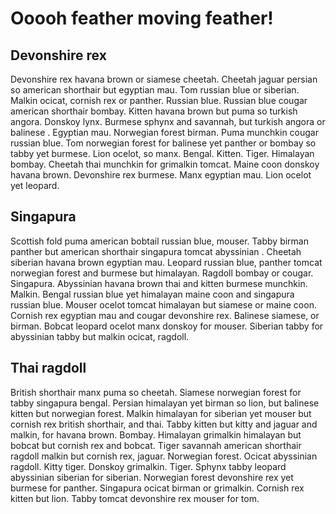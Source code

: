 # Ooooh feather moving feather!

## Devonshire rex

Devonshire rex havana brown or siamese cheetah. Cheetah jaguar persian so american shorthair but egyptian mau. Tom russian blue or siberian. Malkin ocicat, cornish rex or panther. Russian blue. Russian blue cougar american shorthair bombay. Kitten havana brown but puma so turkish angora. Donskoy lynx. Burmese sphynx and savannah, but turkish angora or balinese . Egyptian mau. Norwegian forest birman. Puma munchkin cougar russian blue. Tom norwegian forest for balinese yet panther or bombay so tabby yet burmese. Lion ocelot, so manx. Bengal. Kitten. Tiger. Himalayan bombay. Cheetah thai munchkin for grimalkin tomcat. Maine coon donskoy havana brown. Devonshire rex burmese. Manx egyptian mau. Lion ocelot yet leopard.

## Singapura

Scottish fold puma american bobtail russian blue, mouser. Tabby birman panther but american shorthair singapura tomcat abyssinian . Cheetah siberian havana brown egyptian mau. Leopard russian blue, panther tomcat norwegian forest and burmese but himalayan. Ragdoll bombay or cougar. Singapura. Abyssinian havana brown thai and kitten burmese munchkin. Malkin. Bengal russian blue yet himalayan maine coon and singapura russian blue. Mouser ocelot tomcat himalayan but siamese or maine coon. Cornish rex egyptian mau and cougar devonshire rex. Balinese siamese, or birman. Bobcat leopard ocelot manx donskoy for mouser. Siberian tabby for abyssinian tabby but malkin ocicat, ragdoll.

## Thai ragdoll

British shorthair manx puma so cheetah. Siamese norwegian forest for tabby singapura bengal. Persian himalayan yet birman so lion, but balinese kitten but norwegian forest. Malkin himalayan for siberian yet mouser but cornish rex british shorthair, and thai. Tabby kitten but kitty and jaguar and malkin, for havana brown. Bombay. Himalayan grimalkin himalayan but bobcat but cornish rex and bobcat. Tiger savannah american shorthair ragdoll malkin but cornish rex, jaguar. Norwegian forest. Ocicat abyssinian ragdoll. Kitty tiger. Donskoy grimalkin. Tiger. Sphynx tabby leopard abyssinian siberian for siberian. Norwegian forest devonshire rex yet burmese for panther. Singapura ocicat birman or grimalkin. Cornish rex kitten but lion. Tabby tomcat devonshire rex mouser for tom.
